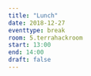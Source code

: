 ```yaml
---
title: "Lunch"
date: 2018-12-27
eventtype: break
room: 5.terrahackroom
start: 13:00
end: 14:00
draft: false
---
```

